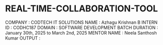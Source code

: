 # REAL-TIME-COLLABORATION-TOOL
COMPANY : CODTECH IT SOLUTIONS 
NAME : Azhagu Krishnan B 
INTERN ID : CODHC187 
DOMAIN : SOFTWARE DEVELOPMENT 
BATCH DURATION : January 30th, 2025 to March 2nd, 2025 
MENTOR NAME : Neela Santhosh Kumar 
OUTPUT :
